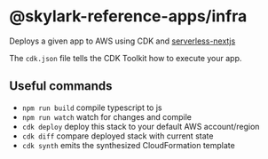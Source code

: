 # @skylark-reference-apps/infra

Deploys a given app to AWS using CDK and [serverless-nextjs](https://serverless-nextjs.com/docs/cdkconstruct/)

The `cdk.json` file tells the CDK Toolkit how to execute your app.

## Useful commands

- `npm run build` compile typescript to js
- `npm run watch` watch for changes and compile
- `cdk deploy` deploy this stack to your default AWS account/region
- `cdk diff` compare deployed stack with current state
- `cdk synth` emits the synthesized CloudFormation template
